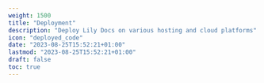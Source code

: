 ```yaml
---
weight: 1500
title: "Deployment"
description: "Deploy Lily Docs on various hosting and cloud platforms"
icon: "deployed_code"
date: "2023-08-25T15:52:21+01:00"
lastmod: "2023-08-25T15:52:21+01:00"
draft: false
toc: true
---
```

